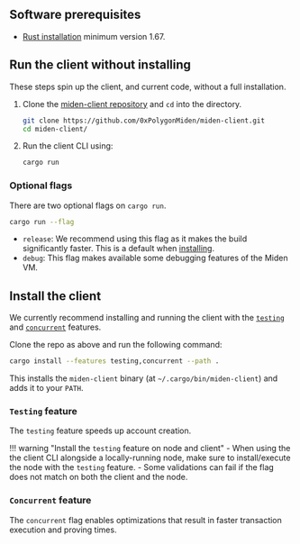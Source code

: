 ## Software prerequisites

- [Rust installation](https://www.rust-lang.org/tools/install) minimum version 1.67.

## Run the client without installing

These steps spin up the client, and current code, without a full installation.

1. Clone the [miden-client repository](https://github.com/0xPolygonMiden/miden-client/) and `cd` into the directory.

    ```sh
    git clone https://github.com/0xPolygonMiden/miden-client.git
    cd miden-client/
    ```

2. Run the client CLI using:

    ```sh
    cargo run
    ```

### Optional flags

There are two optional flags on `cargo run`.

```sh
cargo run --flag
```

- `release`: We recommend using this flag as it makes the build significantly faster. This is a default when [installing](#install-the-client).
- `debug`: This flag makes available some debugging features of the Miden VM.

## Install the client

We currently recommend installing and running the client with the [`testing`](#testing-feature) and [`concurrent`](#concurrent-feature) features.

Clone the repo as above and run the following command:

```sh
cargo install --features testing,concurrent --path .
```

This installs the `miden-client` binary (at `~/.cargo/bin/miden-client`) and adds it to your `PATH`.

### `Testing` feature

The `testing` feature speeds up account creation. 

!!! warning "Install the `testing` feature on node and client"
    - When using the the client CLI alongside a locally-running node, make sure to install/execute the node with the `testing` feature. 
    - Some validations can fail if the flag does not match on both the client and the node.

### `Concurrent` feature

The `concurrent` flag enables optimizations that result in faster transaction execution and proving times.